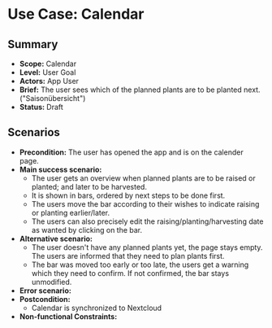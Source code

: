 # Use Case: Calendar

## Summary

- **Scope:** Calendar
- **Level:** User Goal
- **Actors:** App User
- **Brief:** The user sees which of the planned plants are to be planted next. ("Saisonübersicht")
- **Status:** Draft

## Scenarios

- **Precondition:**
  The user has opened the app and is on the calender page.
- **Main success scenario:**
  - The user gets an overview when planned plants are to be raised or planted; and later to be harvested.
  - It is shown in bars, ordered by next steps to be done first.
  - The users move the bar according to their wishes to indicate raising or planting earlier/later.
  - The users can also precisely edit the raising/planting/harvesting date as wanted by clicking on the bar.
- **Alternative scenario:**
  - The user doesn't have any planned plants yet, the page stays empty.
    The users are informed that they need to plan plants first.
  - The bar was moved too early or too late, the users get a warning which they need to confirm.
    If not confirmed, the bar stays unmodified.
- **Error scenario:**
- **Postcondition:**
  - Calendar is synchronized to Nextcloud
- **Non-functional Constraints:**

